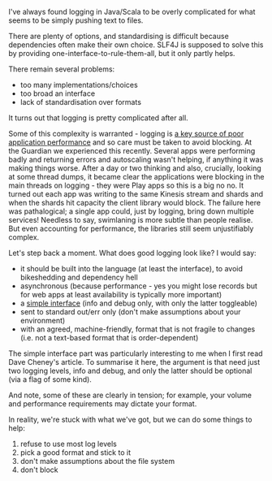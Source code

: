 I've always found logging in Java/Scala to be overly complicated for
what seems to be simply pushing text to files.

There are plenty of options, and standardising is difficult because
dependencies often make their own choice. SLF4J is supposed to solve
this by providing one-interface-to-rule-them-all, but it only partly
helps.

There remain several problems:

* too many implementations/choices
* too broad an interface
* lack of standardisation over formats

It turns out that logging is pretty complicated after all.

Some of this complexity is warranted - logging is [a key source of
poor application performance](https://vimeo.com/177215741) and so care
must be taken to avoid blocking. At the Guardian we experienced this
recently. Several apps were performing badly and returning errors and
autoscaling wasn't helping, if anything it was making things
worse. After a day or two thinking and also, crucially, looking at
some thread dumps, it became clear the applications were blocking in
the main threads on logging - they were Play apps so this is a big no
no. It turned out each app was writing to the same Kinesis stream and
shards and when the shards hit capacity the client library would
block. The failure here was pathalogical; a single app could, just by
logging, bring down multiple services!  Needless to say, swimlaning is
more subtle than people realise. But even accounting for performance,
the libraries still seem unjustifiably complex.

Let's step back a moment. What does good logging  look like? I would
say:

* it should be built into the language (at least the interface), to
  avoid bikeshedding and dependency hell
* asynchronous (because performance - yes you might lose records but
  for web apps at least availability is typically more important)
* a [simple
  interface](https://dave.cheney.net/2015/11/05/lets-talk-about-logging)
  (info and debug only, with only the latter toggleable)
* sent to standard out/err only (don't make assumptions about your
  environment)
* with an agreed, machine-friendly, format that is not fragile to
  changes (i.e. not a text-based format that is order-dependent)

The simple interface part was particularly interesting to me when I
first read Dave Cheney's article. To summarise it here, the argument
is that need just two logging levels, info and debug, and only the
latter should be optional (via a flag of some kind).

And note, some of these are clearly in tension; for example, your
volume and performance requirements may dictate your format.

In reality, we're stuck with what we've got, but we can do some things
to help:

1. refuse to use most log levels
2. pick a good format and stick to it
3. don't make assumptions about the file system
4. don't block
